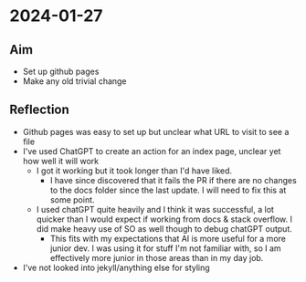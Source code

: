 # 2024-01-27

## Aim

- Set up github pages
- Make any old trivial change

## Reflection

- Github pages was easy to set up but unclear what URL to visit to see a file
- I've used ChatGPT to create an action for an index page, unclear yet how well it will work
  - I got it working but it took longer than I'd have liked.
    - I have since discovered that it fails the PR if there are no changes to the docs folder since the last update. I will need to fix this at some point.
  - I used chatGPT quite heavily and I think it was successful, a lot quicker than I would expect if working from docs & stack overflow. I did make heavy use of SO as well though to debug chatGPT output.
    - This fits with my expectations that AI is more useful for a more junior dev. I was using it for stuff I'm not familiar with, so I am effectively more junior in those areas than in my day job.
- I've not looked into jekyll/anything else for styling